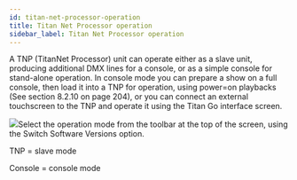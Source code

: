 ```yaml
---
id: titan-net-processor-operation 
title: Titan Net Processor operation
sidebar_label: Titan Net Processor operation
---
```


A TNP (TitanNet Processor) unit can operate either as a slave unit,
producing additional DMX lines for a console, or as a simple console for
stand-alone operation. In console mode you can prepare a show on a full
console, then load it into a TNP for operation, using power=on playbacks
(See section 8.2.10 on page 204), or you can connect an external
touchscreen to the TNP and operate it using the Titan Go interface
screen.

![](/docs/images/image47.jpeg)Select the operation mode from the toolbar
at the top of the screen, using the Switch Software Versions option.

TNP = slave mode

Console = console mode



